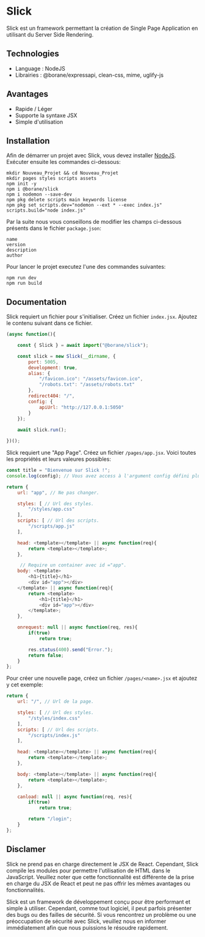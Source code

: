 # Slick

Slick est un framework permettant la création de Single Page Application en utilisant du Server Side Rendering.

## Technologies

- Language : NodeJS
- Librairies : @borane/expressapi, clean-css, mime, uglify-js

## Avantages

- Rapide / Léger
- Supporte la syntaxe JSX
- Simple d'utilisation

## Installation

Afin de démarrer un projet avec Slick, vous devez installer [NodeJS](https://nodejs.org/).
Exécuter ensuite les commandes ci-dessous:
```
mkdir Nouveau_Projet && cd Nouveau_Projet
mkdir pages styles scripts assets
npm init -y
npm i @borane/slick
npm i nodemon --save-dev
npm pkg delete scripts main keywords license
npm pkg set scripts.dev="nodemon --ext * --exec index.js" scripts.build="node index.js"
```

Par la suite nous vous conseillons de modifier les champs ci-dessous présents dans le fichier `package.json`:
```
name
version
description
author
```

Pour lancer le projet executez l'une des commandes suivantes:
```
npm run dev
npm run build
```

## Documentation

Slick requiert un fichier pour s'initialiser. Créez un fichier `index.jsx`.
Ajoutez le contenu suivant dans ce fichier.
```js
(async function(){

    const { Slick } = await import("@borane/slick");

    const slick = new Slick(__dirname, {
        port: 5005,
        development: true,
        alias: {
            "/favicon.ico": "/assets/favicon.ico",
            "/robots.txt": "/assets/robots.txt"
        },
        redirect404: "/",
        config: {
            apiUrl: "http://127.0.0.1:5050"
        }
    });
    
    await slick.run();

})();
```

Slick requiert une "App Page". Créez un fichier `/pages/app.jsx`.
Voici toutes les propriétés et leurs valeures possibles:
```js
const title = "Bienvenue sur Slick !";
console.log(config); // Vous avez access à l'argument config défini plus haut.

return {
    url: "app", // Ne pas changer.

    styles: [ // Url des styles.
        "/styles/app.css"
    ],
    scripts: [ // Url des scripts.
        "/scripts/app.js"
    ],

    head: <template></template> || async function(req){
        return <template></template>;
    },

     // Require un container avec id ="app".
    body: <template>
        <h1>{title}</h1>
        <div id="app"></div>
    </template> || async function(req){
        return <template>
            <h1>{title}</h1>
            <div id="app"></div>
        </template>;
    },

    onrequest: null || async function(req, res){
        if(true)
            return true;

        res.status(400).send("Error.");
        return false;
    }
};
```

Pour créer une nouvelle page, créez un fichier `/pages/<name>.jsx` et ajoutez y cet exemple:

```js
return {
    url: "/", // Url de la page.

    styles: [ // Url des styles.
        "/styles/index.css"
    ],
    scripts: [ // Url des scripts.
        "/scripts/index.js"
    ],

    head: <template></template> || async function(req){
        return <template></template>;
    },

    body: <template></template> || async function(req){
        return <template></template>;
    },

    canload: null || async function(req, res){
        if(true)
            return true;

        return "/login";
    }
};
```

## Disclamer

Slick ne prend pas en charge directement le JSX de React. Cependant, Slick compile les modules pour permettre l'utilisation de HTML dans le JavaScript. Veuillez noter que cette fonctionnalité est différente de la prise en charge du JSX de React et peut ne pas offrir les mêmes avantages ou fonctionnalités.

Slick est un framework de développement conçu pour être performant et simple à utiliser. Cependant, comme tout logiciel, il peut parfois présenter des bugs ou des failles de sécurité. Si vous rencontrez un problème ou une préoccupation de sécurité avec Slick, veuillez nous en informer immédiatement afin que nous puissions le résoudre rapidement.